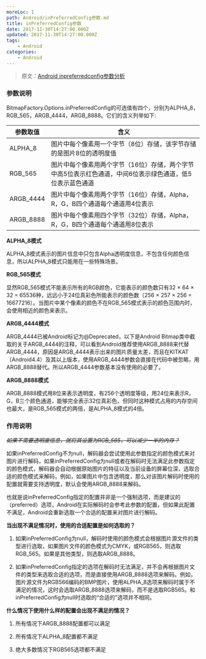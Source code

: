 ```yaml
---
moreLoc: 1
path: Android/inPreferredConfig参数.md
title: inPreferredConfig参数
date: 2017-11-30T14:27:00.000Z
updated: 2017-11-30T14:27:00.000Z
tags:
    - Android
categories:
    - Android
---
```


> 原文：[Android inpreferredconfig参数分析](http://blog.csdn.net/ccpat/article/details/46834089)

<!--more-->


### 参数说明

BitmapFactory.Options.inPreferredConfig的可选值有四个，分别为ALPHA_8，RGB_565，ARGB_4444，ARGB_8888。它们的含义列举如下:

|参数取值|含义|
|-|-|
|ALPHA_8|图片中每个像素用一个字节（8位）存储，该字节存储的是图片8位的透明度值|
|RGB_565|图片中每个像素用两个字节（16位）存储，两个字节中高5位表示红色通道，中间6位表示绿色通道，低5位表示蓝色通道|
|ARGB_4444|图片中每个像素用两个字节（16位）存储，Alpha，R，G，B四个通道每个通道用4位表示|
|ARGB_8888|图片中每个像素用四个字节（32位）存储，Alpha，R，G，B四个通道每个通道用8位表示|

**ALPHA_8模式**

ALPHA_8模式表示的图片信息中只包含Alpha透明度信息，不包含任何颜色信息，所以ALPHA_8模式只能用在一些特殊场景。

**RGB_565模式**

显然RGB_565模式不能表示所有的RGB颜色，它能表示的颜色数只有32 × 64 × 32 = 65536种，远远小于24位真彩色所能表示的颜色数（256 × 257 × 256 = 16677216）。当图片中某个像素的颜色不在RGB_565模式表示的颜色范围内时，会使用相近的颜色来表示。

**ARGB_4444模式**

ARGB_4444已被Android标记为@Deprecated，以下是Android Bitmap类中截取的关于ARGB_4444的注释，可以看到Android推荐使用ARGB_8888来代替ARGB_4444，原因是ARGB_4444表示出来的图片质量太差，而且在KITKAT（Android4.4）及其以上版本，使用ARGB_4444参数会直接在代码中被忽略，用ARGB_8888替代。所以ARGB_4444参数基本没有使用的必要了。 

**ARGB_8888模式**

ARGB_8888模式用8位来表示透明度，有256个透明度等级，用24位来表示R，G，B三个颜色通道，能够完全表示32位真彩色，但同时这种模式占用的内存空间也最大，是RGB_565模式的两倍，是ALPHA_8模式的4倍。

### 作用说明

~~*如果不需要透明度信息，就将其设置为RGB_565，可以减少一半的内存？*~~

如果inPreferredConfig不为null，解码器会尝试使用此参数指定的颜色模式来对图片进行解码，如果inPreferredConfig为null或者在解码时无法满足此参数指定的颜色模式，解码器会自动根据原始图片的特征以及当前设备的屏幕位深，选取合适的颜色模式来解码，例如，如果图片中包含透明度，那么对该图片解码时使用的配置就需要支持透明度，默认会使用ARGB_8888来解码。

也就是说inPreferredConfig指定的配置并非是一个强制选项，而是建议的（preferred）选项，Android在实际解码时会参考此参数的配置，但如果此配置不满足，Android会重新选取一个合适的配置来对图片进行解码。

**当出现不满足情况时，使用的合适配置是如何选取的？**

1. 如果inPreferredConfig为null，解码时使用的颜色模式会根据图片源文件的类型进行选取，如果图片文件的颜色模式为CMYK，或RGB565，则选取RGB_565。如果是其他类型，则选取ARGB_8888。

2. 如果inPreferredConfig指定的选项在解码时无法满足，并不会再根据图片文件的类型来选取合适的选项，而是直接使用ARGB_8888选项来解码。例如，图片源文件为RGB566编码的BMP图片，使用ALPHA_8选项来解码时属于不满足的情况，这时会选取ARGB_8888选项来解码，而不是选取RGB565。和inPreferredConfig为null时选取的“合适的”选项并不相同。

**什么情况下使用什么样的配置会出现不满足的情况？**

1. 所有情况下ARGB_8888配置都可以满足

2. 所有情况下ALPHA_8配置都不满足

3. 绝大多数情况下RGB565选项都不满足

